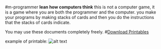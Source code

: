 #m-programmer
**lean how computers think**
this is not a computer game, it is a game where you are both the programmer and the computer.  you make your programs by making stacks of cards and then you do the instructions that the stacks of cards indicate.

You may use these documents completely freely.
#[Download Printables](https://github.com/amigojapan/m-programmer/blob/master/printables.zip?raw=true)

example of printable: 
![alt text](http://i.imgur.com/3YfjtR2.png "Logo Title Text 1")

